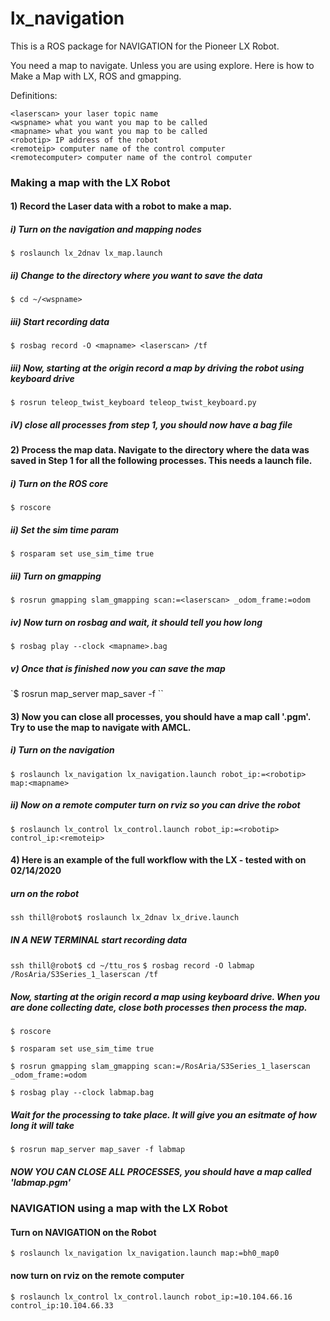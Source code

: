 # lx_navigation

This is a ROS package for NAVIGATION for the Pioneer LX Robot.

You need a map to navigate. Unless you are using explore.
Here is how to Make a Map with LX, ROS and gmapping.

Definitions:

```
<laserscan> your laser topic name
<wspname> what you want you map to be called
<mapname> what you want you map to be called
<robotip> IP address of the robot
<remoteip> computer name of the control computer
<remotecomputer> computer name of the control computer
```

### Making a map with the LX Robot
#### 1) Record the Laser data with a robot to make a map.

  ##### i)  Turn on the navigation and mapping nodes

  `$ roslaunch lx_2dnav lx_map.launch`

  ##### ii) Change to the directory where you want to save the data

  `$ cd ~/<wspname>`

  ##### iii) Start recording data

  `$ rosbag record -O <mapname> <laserscan> /tf`  

  ##### iii) Now, starting at the origin record a map by driving the robot using keyboard drive

  `$ rosrun teleop_twist_keyboard teleop_twist_keyboard.py`

  ##### iV) close all processes from step 1, you should now have a bag file


#### 2) Process the map data. Navigate to the directory where the data was saved in Step 1 for all the following processes. This needs a launch file.

  ##### i) Turn on the ROS core

  `$ roscore`

  ##### ii) Set the sim time param

  `$ rosparam set use_sim_time true`

  ##### iii) Turn on gmapping

  `$ rosrun gmapping slam_gmapping scan:=<laserscan> _odom_frame:=odom`

  ##### iv) Now turn on rosbag and wait, it should tell you how long

  `$ rosbag play --clock <mapname>.bag`

  ##### v) Once that is finished now you can save the map

  `$ rosrun map_server map_saver -f <mapname>``

#### 3) Now you can close all processes, you should have a map call '<mapname>.pgm'. Try to use the map to navigate with AMCL.

  ##### i) Turn on the navigation

  `$ roslaunch lx_navigation lx_navigation.launch robot_ip:=<robotip> map:<mapname>`

  ##### ii) Now on a remote computer turn on rviz so you can drive the robot

  `$ roslaunch lx_control lx_control.launch robot_ip:=<robotip> control_ip:<remoteip>`



#### 4) Here is an example of the full workflow with the LX - tested with on 02/14/2020

##### urn on the robot

`ssh thill@robot$ roslaunch lx_2dnav lx_drive.launch`

##### IN A NEW TERMINAL start recording data   

`ssh thill@robot$ cd ~/ttu_ros`
`$ rosbag record -O labmap /RosAria/S3Series_1_laserscan /tf`

##### Now, starting at the origin record a map using keyboard drive. When you are done collecting date, close both processes then process the map.

`$ roscore`

`$ rosparam set use_sim_time true`

`$ rosrun gmapping slam_gmapping scan:=/RosAria/S3Series_1_laserscan _odom_frame:=odom`

`$ rosbag play --clock labmap.bag`

##### Wait for the processing to take place. It will give you an esitmate of how long it will take

`$ rosrun map_server map_saver -f labmap
`
##### NOW YOU CAN CLOSE ALL PROCESSES, you should have a map called 'labmap.pgm'

### NAVIGATION using a map with the LX Robot

#### Turn on NAVIGATION on the Robot

`$ roslaunch lx_navigation lx_navigation.launch map:=bh0_map0 `

#### now turn on rviz on the remote computer
`$ roslaunch lx_control lx_control.launch robot_ip:=10.104.66.16 control_ip:10.104.66.33`
